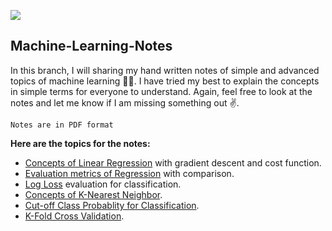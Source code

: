 ![](https://www.the-learning-agency.com/wp-content/uploads/2021/03/when-should-our-students-use-technology-for-note-taking_orig.jpg)
## Machine-Learning-Notes
In this branch, I will sharing my hand written notes of simple and advanced topics of machine learning ✍🏻. I have tried my best to explain the concepts in simple terms for everyone to understand. Again, feel free to look at the notes and let me know if I am missing something out ✌. 

`Notes are in PDF format`

**Here are the topics for the notes:**
* [Concepts of Linear Regression](https://github.com/AmandeepSinghDhalla/Machine-Learning/blob/Notes/Linear%20Regression%20Theory.pdf) with gradient descent and cost function.
* [Evaluation metrics of Regression](https://github.com/AmandeepSinghDhalla/Machine-Learning/blob/Notes/Evaluation%20Metrics%20Regression..pdf) with comparison.
* [Log Loss](https://github.com/AmandeepSinghDhalla/Machine-Learning/blob/Notes/log%20loss%20for%20classification.pdf) evaluation for classification.
* [Concepts of K-Nearest Neighbor](https://github.com/AmandeepSinghDhalla/Machine-Learning/blob/Notes/KNN%20Model.pdf).
* [Cut-off Class Probablity for Classification](https://github.com/AmandeepSinghDhalla/Machine-Learning/blob/Notes/Cutt%20Off%20For%20Classification.pdf).
* [K-Fold Cross Validation](https://github.com/AmandeepSinghDhalla/Machine-Learning/blob/Notes/Kfold%20Cross%20Validation.pdf).
